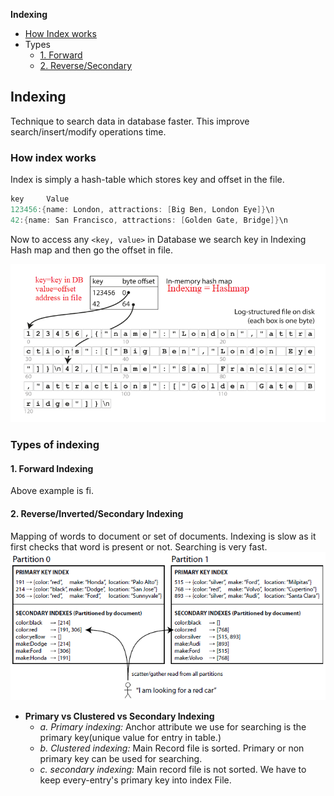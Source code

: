 **Indexing**
- [How Index works](#h)
- Types
  - [1. Forward](#f)
  - [2. Reverse/Secondary](#r)

## Indexing
Technique to search data in database faster. This improve search/insert/modify operations time. 

<a name=h></a>
### How index works
Index is simply a hash-table which stores key and offset in the file.
```c
key     Value
123456:{name: London, attractions: [Big Ben, London Eye]}\n
42:{name: San Francisco, attractions: [Golden Gate, Bridge]}\n
```
Now to access any `<key, value>` in Database we search key in Indexing Hash map and then go the offset in file.

<img src=indexing.png width=600 />

### Types of indexing
<a name=f></a>
#### 1. Forward Indexing
Above example is fi.

<a name=r></a>
#### 2. Reverse/Inverted/Secondary Indexing
Mapping of words to document or set of documents. Indexing is slow as it first checks that word is present or not. Searching is very fast.
<img src=secondary_indexes.PNG width=700 />


- **Primary vs Clustered vs Secondary Indexing**
  - *a. Primary indexing:* Anchor attribute we use for searching is the primary key(unique value for entry in table.)
  - *b. Clustered indexing:* Main Record file is sorted. Primary or non primary key can be used for searching. 
  - *c. secondary indexing:* Main record file is not sorted. We have to keep every-entry's primary key into index File.
